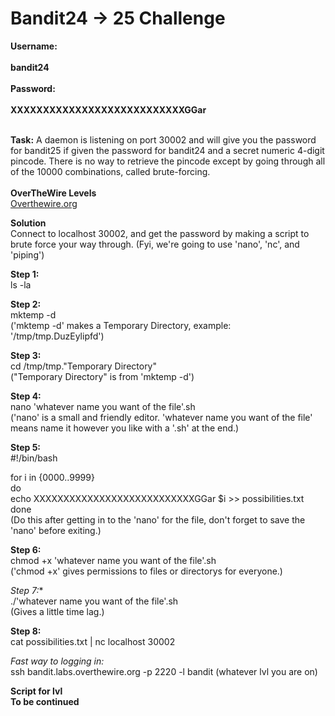 # Bandit24 -> 25 Challenge

**Username:**
<br>
<br>
**bandit24**
<br>
<br>
**Password:**
<br>
<br>
**XXXXXXXXXXXXXXXXXXXXXXXXXXXGGar**
<br>
<br>

**Task:**
A daemon is listening on port 30002 and will give you the password for bandit25 if given the password for bandit24 and a secret numeric 4-digit pincode. 
There is no way to retrieve the pincode except by going through all of the 10000 combinations, called brute-forcing.
<br>
<br>
**OverTheWire Levels**
<br>
[Overthewire.org](https://overthewire.org/wargames/bandit/bandit25.html)

**Solution**
<br>
Connect to localhost 30002, and get the password by making a script to brute force your way through. (Fyi, we're going to use 'nano', 'nc', and 'piping')             

**Step 1:**
<br>
ls -la

**Step 2:**
<br>
mktemp -d
<br>
('mktemp -d' makes a Temporary Directory, example: '/tmp/tmp.DuzEylipfd')

**Step 3:**
<br>
cd /tmp/tmp."Temporary Directory"
<br>
("Temporary Directory" is from 'mktemp -d')

**Step 4:**
<br>
nano 'whatever name you want of the file'.sh
<br>
('nano' is  a  small  and friendly editor. 'whatever name you want of the file' means name it however you like with a '.sh' at the end.)

**Step 5:**
<br>
#!/bin/bash

for i in {0000..9999}
<br>
do
<br>
       echo XXXXXXXXXXXXXXXXXXXXXXXXXXXGGar $i >> possibilities.txt
<br>
done
<br>
(Do this after getting in to the 'nano' for the file, don't forget to save the 'nano' before exiting.)

**Step 6:**
<br>
chmod +x 'whatever name you want of the file'.sh
<br>
('chmod +x' gives permissions to files or directorys for everyone.)

*Step 7:**
<br>
./'whatever name you want of the file'.sh
<br>
(Gives a little time lag.)

**Step 8:**
<br>
cat possibilities.txt | nc localhost 30002
<br>

*Fast way to logging in:*
<br>
ssh bandit.labs.overthewire.org -p 2220 -l bandit (whatever lvl you are on)

**Script for lvl**
<br>
**To be continued**
